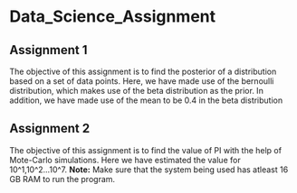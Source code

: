 # Data_Science_Assignment
## Assignment 1
<p> The objective of this assignment is to find the posterior of a distribution based on a set of data points. Here, we have made use of the bernoulli distribution, which makes use of the beta distribution as the prior. In addition, we have made use of the mean to be 0.4 in the beta distribution</p>

## Assignment 2
<p> The objective of this assignment is to find the value of PI with the help of Mote-Carlo simulations. Here we have estimated the value for 10^1,10^2...10^7. <strong>Note:</strong> Make sure that the system being used has atleast 16 GB RAM to run the program.</p>
